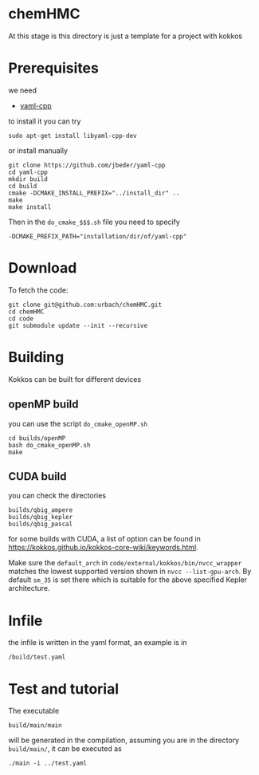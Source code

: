 # chemHMC
 
At this stage is this directory is just a template for a project with kokkos

# Prerequisites

we need 

* [yaml-cpp](https://github.com/jbeder/yaml-cpp)

to install it you can try
```
sudo apt-get install libyaml-cpp-dev
```
or install manually
```
git clone https://github.com/jbeder/yaml-cpp
cd yaml-cpp
mkdir build
cd build
cmake -DCMAKE_INSTALL_PREFIX="../install_dir" ..
make
make install
```

Then in the `do_cmake_$$$.sh` file you need to specify 
```
-DCMAKE_PREFIX_PATH="installation/dir/of/yaml-cpp"
```

# Download 

To fetch the code:
```
git clone git@github.com:urbach/chemHMC.git
cd chemHMC
cd code
git submodule update --init --recursive
```

# Building

Kokkos can be built for different devices

## openMP build

you can use the script `do_cmake_openMP.sh`

``` 
cd builds/openMP
bash do_cmake_openMP.sh
make
```

## CUDA build

you can check the directories
```
builds/qbig_ampere
builds/qbig_kepler
builds/qbig_pascal
```
for some builds with CUDA, a list of option can be found in https://kokkos.github.io/kokkos-core-wiki/keywords.html.

Make sure the `default_arch` in `code/external/kokkos/bin/nvcc_wrapper` matches the lowest supported version shown in `nvcc --list-gpu-arch`.
By default `sm_35` is set there which is suitable for the above specified Kepler architecture.


# Infile 

the infile is written in the yaml format, an example is in 
```
/build/test.yaml
```

# Test and tutorial

The executable 
```
build/main/main
```
will be generated in the compilation, assuming you are in the directory `build/main/`, it can be executed as
```
./main -i ../test.yaml
```
